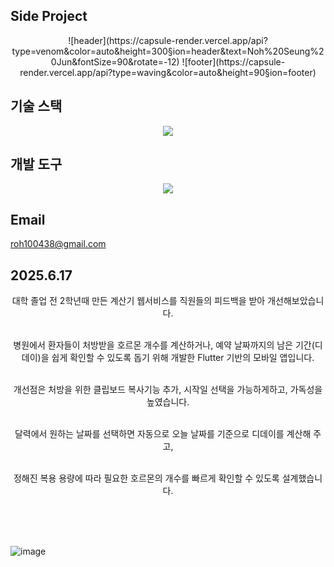## Side Project
<div align="center">
![header](https://capsule-render.vercel.app/api?type=venom&color=auto&height=300&section=header&text=Noh%20Seung%20Jun&fontSize=90&rotate=-12)
![footer](https://capsule-render.vercel.app/api?type=waving&color=auto&height=90&section=footer)
</div>

## 기술 스택
<div align="center">
  <img src="https://img.shields.io/badge/flutter-20232a.svg?style=for-the-badge&logo=flutter&logoColor=61DAFB" />
</div>

## 개발 도구
<div align="center">
  <img src="https://img.shields.io/badge/VSCode-2C2C32.svg?style=for-the-badge&logo=visual-studio-code&logoColor=22ABF3" />
</div>

## Email
roh100438@gmail.com



## 2025.6.17
<div align="center">
  대학 졸업 전 2학년때 만든 계산기 웹서비스를 직원들의 피드백을 받아 개선해보았습니다.<br></br>

  병원에서 환자들이 처방받을 호르몬 개수를 계산하거나, 예약 날짜까지의 남은 기간(디데이)을 쉽게 확인할 수 있도록 돕기 위해 개발한 Flutter 기반의 모바일 앱입니다.<br></br>


  개선점은 처방을 위한 클립보드 복사기능 추가, 시작일 선택을 가능하게하고, 가독성을 높였습니다. <br></br>
  
  달력에서 원하는 날짜를 선택하면 자동으로 오늘 날짜를 기준으로 디데이를 계산해 주고, <br></br>
  
  정해진 복용 용량에 따라 필요한 호르몬의 개수를 빠르게 확인할 수 있도록 설계했습니다.<br></br>
</div>


<br></br>

![image](https://github.com/user-attachments/assets/705df371-da73-413f-90a8-ba5f500df8d1)



